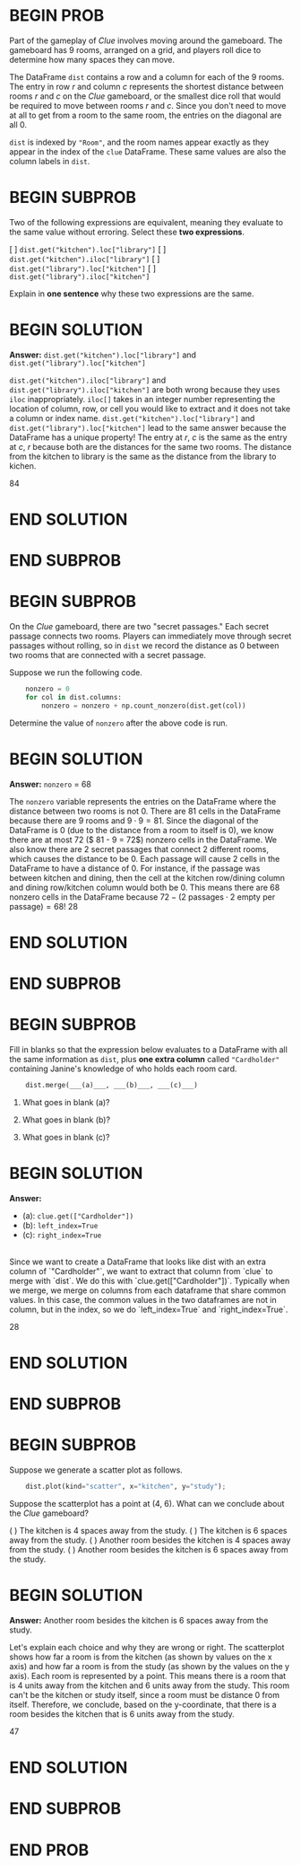 # BEGIN PROB
Part of the gameplay of *Clue* involves moving around the gameboard. The
gameboard has 9 rooms, arranged on a grid, and players roll dice to
determine how many spaces they can move.

The DataFrame `dist` contains a row and a column for each of the 9
rooms. The entry in row $r$ and column $c$ represents the shortest
distance between rooms $r$ and $c$ on the *Clue* gameboard, or the
smallest dice roll that would be required to move between rooms $r$ and
$c$. Since you don't need to move at all to get from a room to the same
room, the entries on the diagonal are all 0.

`dist` is indexed by `"Room"`, and the room names appear exactly as they
appear in the index of the `clue` DataFrame. These same values are also
the column labels in `dist`.

# BEGIN SUBPROB

Two of the following expressions are equivalent, meaning they evaluate
to the same value without erroring. Select these **two expressions**.

[ ] `dist.get("kitchen").loc["library"]`
[ ] `dist.get("kitchen").iloc["library"]`
[ ] `dist.get("library").loc["kitchen"]`
[ ] `dist.get("library").iloc["kitchen"]`

Explain in **one sentence** why these two expressions are the same.

# BEGIN SOLUTION

**Answer:** `dist.get("kitchen").loc["library"]` and `dist.get("library").loc["kitchen"]`

`dist.get("kitchen").iloc["library"]` and `dist.get("library").iloc["kitchen"]` are both wrong because they uses `iloc` inappropriately. `iloc[]` takes in an integer number representing the location of column, row, or cell you would like to extract and it does not take a column or index name. `dist.get("kitchen").loc["library"]` and `dist.get("library").loc["kitchen"]` lead to the same answer because the DataFrame has a unique property! The entry at $r$, $c$ is the same as the entry at $c$, $r$ because both are the distances for the same two rooms. The distance from the kitchen to library is the same as the distance from the library to kichen. 

<average>84</average>

# END SOLUTION

# END SUBPROB

# BEGIN SUBPROB

On the *Clue* gameboard, there are two "secret passages.\" Each secret
passage connects two rooms. Players can immediately move through secret
passages without rolling, so in `dist` we record the distance as 0
between two rooms that are connected with a secret passage.

Suppose we run the following code.

```py
    nonzero = 0
    for col in dist.columns:
        nonzero = nonzero + np.count_nonzero(dist.get(col))
```

Determine the value of `nonzero` after the above code is run.

# BEGIN SOLUTION

**Answer:** `nonzero` = 68

The `nonzero` variable represents the entries on the DataFrame where the distance between two rooms is not 0. There are 81 cells in the DataFrame because there are 9 rooms and $9 \cdot 9 = 81$. Since the diagonal of the DataFrame is 0 (due to the distance from a room to itself is 0), we know there are at most 72 ($ 81 - 9 = 72$) nonzero cells in the DataFrame. We also know there are 2 secret passages that connect 2 different rooms, which causes the distance to be 0. Each passage will cause 2 cells in the DataFrame to have a distance of 0. For instance, if the passage was between kitchen and dining, then the cell at the kitchen row/dining column and dining row/kitchen column would both be 0. This means there are 68 nonzero cells in the DataFrame because $72 - (2\text{ passages} \cdot 2 \text{ empty per passage}) = 68!$
<average>28</average>

# END SOLUTION

# END SUBPROB

# BEGIN SUBPROB

Fill in blanks so that the expression below evaluates to a DataFrame
with all the same information as `dist`, plus **one extra column**
called `"Cardholder"` containing Janine's knowledge of who holds each
room card.

```py
    dist.merge(___(a)___, ___(b)___, ___(c)___)
```

1.  What goes in blank (a)?

2.  What goes in blank (b)?

3.  What goes in blank (c)?

# BEGIN SOLUTION

**Answer:** 

- (a): `clue.get(["Cardholder"])`
- (b): `left_index=True`
- (c): `right_index=True`
<br>
Since we want to create a DataFrame that looks like dist with an extra column of `"Cardholder"`, we want to extract that column from `clue` to merge with `dist`. We do this with `clue.get(["Cardholder"])`. Typically when we merge, we merge on columns from each dataframe that share common values. In this case, the common values in the two dataframes are not in column, but in the index, so we do `left_index=True` and `right_index=True`.

<average>28</average>

# END SOLUTION

# END SUBPROB

# BEGIN SUBPROB

Suppose we generate a scatter plot as follows.
```py
    dist.plot(kind="scatter", x="kitchen", y="study");
```
Suppose the scatterplot has a point at (4, 6). What can we conclude
about the *Clue* gameboard?

( ) The kitchen is 4 spaces away from the study.
( ) The kitchen is 6 spaces away from the study.
( ) Another room besides the kitchen is 4 spaces away from the study.
( ) Another room besides the kitchen is 6 spaces away from the study.

# BEGIN SOLUTION

**Answer:** Another room besides the kitchen is 6 spaces away from the study.

Let's explain each choice and why they are wrong or right. The scatterplot shows how far a room is from the kitchen (as shown by values on the x axis) and how far a room is from the study (as shown by the values on the y axis). Each room is represented by a point. This means there is a room that is 4 units away from the kitchen and 6 units away from the study. This room can't be the kitchen or study itself, since a room must be distance 0 from itself. Therefore, we conclude, based on the y-coordinate, that there is a room besides the kitchen that is 6 units away from the study.

<average>47</average>

# END SOLUTION

# END SUBPROB

# END PROB